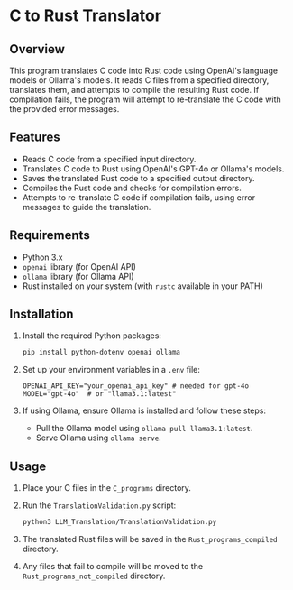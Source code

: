 # C to Rust Translator

## Overview

This program translates C code into Rust code using OpenAI's language models or Ollama's models. It reads C files from a specified directory, translates them, and attempts to compile the resulting Rust code. If compilation fails, the program will attempt to re-translate the C code with the provided error messages.

## Features

- Reads C code from a specified input directory.
- Translates C code to Rust using OpenAI's GPT-4o or Ollama's models.
- Saves the translated Rust code to a specified output directory.
- Compiles the Rust code and checks for compilation errors.
- Attempts to re-translate C code if compilation fails, using error messages to guide the translation.

## Requirements

- Python 3.x
- `openai` library (for OpenAI API)
- `ollama` library (for Ollama API)
- Rust installed on your system (with `rustc` available in your PATH)

## Installation

1. Install the required Python packages:
   ```bash
   pip install python-dotenv openai ollama
   ```

2. Set up your environment variables in a `.env` file:
   ```plaintext
   OPENAI_API_KEY="your_openai_api_key" # needed for gpt-4o
   MODEL="gpt-4o"  # or "llama3.1:latest"
   ```

3. If using Ollama, ensure Ollama is installed and follow these steps:
   - Pull the Ollama model using `ollama pull llama3.1:latest`.
   - Serve Ollama using `ollama serve`.

## Usage

1. Place your C files in the `C_programs` directory.
2. Run the `TranslationValidation.py` script:
   ```bash
   python3 LLM_Translation/TranslationValidation.py
   ```

3. The translated Rust files will be saved in the `Rust_programs_compiled` directory.
4. Any files that fail to compile will be moved to the `Rust_programs_not_compiled` directory.
